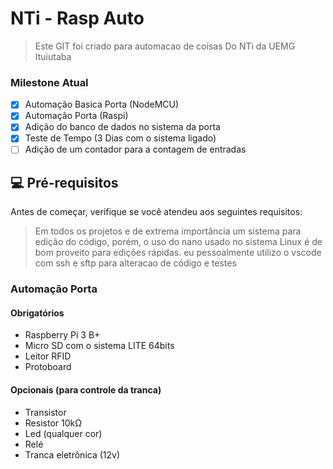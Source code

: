 # NTi - Rasp Auto

> Este GIT foi criado para automacao de coisas Do NTi da UEMG Ituiutaba

### Milestone Atual

- [x] Automação Basica Porta (NodeMCU)
- [x] Automação Porta (Raspi)
- [x] Adição do banco de dados no sistema da porta
- [x] Teste de Tempo (3 Dias com o sistema ligado)
- [ ] Adição de um contador para a contagem de entradas 

## 💻 Pré-requisitos

Antes de começar, verifique se você atendeu aos seguintes requisitos:

> Em todos os projetos e de extrema importância um sistema para edição do código, porém, o uso do nano usado no sistema Linux é de bom proveito para edições rápidas. eu pessoalmente utilizo o vscode com ssh e sftp para alteracao de código e testes

<!---Estes são apenas requisitos de exemplo. Adicionar, duplicar ou remover conforme necessário--->

### Automação Porta
#### Obrigatórios
* Raspberry Pi 3 B+
* Micro SD com o sistema LITE 64bits
* Leitor RFID
* Protoboard

#### Opcionais (para controle da tranca) 
* Transistor
* Resistor 10kΩ
* Led (qualquer cor)
* Relé
* Tranca eletrônica (12v)


